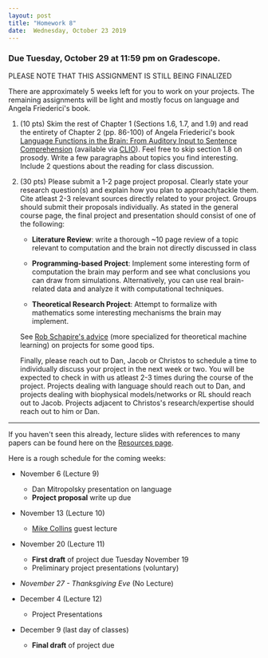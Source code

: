 ```yaml
---
layout: post
title: "Homework 8"
date:  Wednesday, October 23 2019
---
```


### Due Tuesday, October 29 at 11:59 pm on Gradescope. 

PLEASE NOTE THAT THIS ASSIGNMENT IS STILL BEING FINALIZED

There are approximately 5 weeks left for you to work on your projects. The remaining assignments will be light and mostly focus on language and Angela Friederici's book.

1. (10 pts) Skim the rest of Chapter 1 (Sections 1.6, 1.7, and 1.9) and read the entirety of Chapter 2 (pp. 86-100) of Angela Friederici's book [Language Functions in the Brain: From Auditory Input to Sentence Comprehension](https://mitpress.universitypressscholarship.com/view/10.7551/mitpress/9780262036924.001.0001/upso-9780262036924-chapter-002) (available via [CLIO](https://clio.columbia.edu/quicksearch?q=Language+in+Our+Brain%3A+The+Origins+of+a+Uniquely+Human+Capacity&commit=Search)).  Feel free to skip section 1.8 on prosody. Write a few paragraphs about topics you find interesting. Include 2 questions about the reading for class discussion.

2. (30 pts) Please submit a 1-2 page project proposal. Clearly state your research question(s) and explain how you plan to approach/tackle them. Cite atleast 2-3 relevant sources directly related to your project. Groups should submit their proposals individually. As stated in the general course page, the final project and presentation should consist of one of the following:

   * **Literature Review**: write a thorough ~10 page review of a topic relevant to computation and the brain not directly discussed in class

   * **Programming-based Project**: Implement some interesting form of computation the brain may perform and see what conclusions you can draw from simulations. Alternatively, you can use real brain-related data and analyze it with computational techniques. 

   * **Theoretical Research Project**: Attempt to formalize with mathematics some interesting mechanisms the brain may implement. 

   See [Rob Schapire's advice](http://www.cs.princeton.edu/courses/archive/spring14/cos511/project.html) (more specialized for theoretical machine learning) on projects for some good tips. 
   
   Finally, please reach out to Dan, Jacob or Christos to schedule a time to individually discuss your project in the next week or two. You will be expected to check in with us atleast 2-3 times during the course of the project. Projects dealing with language should reach out to Dan, and projects dealing with biophysical models/networks or RL should reach out to Jacob. Projects adjacent to Christos's research/expertise should reach out to him or Dan.

------------------------

If you haven't seen this already, lecture slides with references to many papers can be found here on the [Resources page](/resources.md). 
 
 Here is a rough schedule for the coming weeks:

* November 6 (Lecture 9)
    * Dan Mitropolsky presentation on language
    * **Project proposal** write up due

* November 13 (Lecture 10)
    * [Mike Collins](http://www.cs.columbia.edu/~mcollins/) guest lecture

* November 20 (Lecture 11)
    * **First draft** of project due Tuesday November 19
    * Preliminary project presentations (voluntary)
    
* _November 27 - Thanksgiving Eve_ (No Lecture)

* December 4 (Lecture 12)
    * Project Presentations
    
* December 9 (last day of classes)
    * **Final draft** of project due
